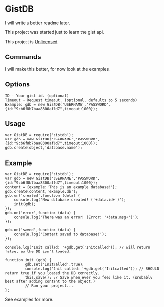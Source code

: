 GistDB
======

I will write a better readme later.

This project was started just to learn the gist api.

This project is [Unlicensed](http://unlicense.org/ "Title")

Commands
--------
I will make this better, for now look at the examples.

Options
------
    ID - Your gist id. (optional)
    Timeout - Request timeout. (optional, defaults to 5 seconds)
    Example: gdb = new GistDB('USERNAME','PASSWORD',{id:"9cb6f8b7baa8300af0d7",timeout:1000});

Usage
-------
    var GistDB = require('gistdb');
    var gdb = new GistDB('USERNAME','PASSWORD',{id:"9cb6f8b7baa8300af0d7",timeout:1000});
    gdb.create(object,'database.name');

Example
-------
    var GistDB = require('gistdb');
    var gdb = new GistDB('USERNAME','PASSWORD',{id:"9cb6f8b7baa8300af0d7",timeout:1000});
    content = {example:'This is an example database!'};
    gdb.create(content,'example.db');
    gdb.on('created',function (data) {
        console.log('New database created! ('+data.id+')');
        init(gdb);
    });
    gdb.on('error',function (data) {
        console.log('There was an error! (Error: '+data.msg+')');
    });
    
    gdb.on('saved',function (data) {
        console.log('Content saved to database!');
    });
    
    console.log('Init called: '+gdb.get('Initcalled')); // will return false, as the DB isn't loaded.
    
    function init (gdb) {
             gdb.set('Initcalled',true);
             console.log('Init called: '+gdb.get('Initcalled')); // SHOULD return true if you loaded the DB correctly.
             this.save(); // Save when ever you feel like it. (probably best after adding content to the object.)
             // Run your project...
    };

See examples for more.
